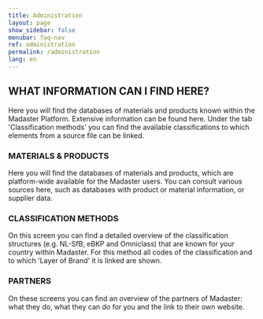 ```yaml
---
title: Administration
layout: page
show_sidebar: false
menubar: faq-nav
ref: administration
permalink: /administration
lang: en
---
```


## WHAT INFORMATION CAN I FIND HERE?
Here you will find the databases of materials and products known within the Madaster Platform. Extensive information can be found here. Under the tab 'Classification methods' you can find the available classifications to which elements from a source file can be linked.

### MATERIALS & PRODUCTS
Here you will find the databases of materials and products, which are platform-wide available for the Madaster users. You can consult various sources here, such as databases with product or material information, or supplier data.

### CLASSIFICATION METHODS
On this screen you can find a detailed overview of the classification structures (e.g. NL-SfB, eBKP and Omniclass) that are known for your country within Madaster. For this method all codes of the classification and to which 'Layer of Brand' it is linked are shown.

### PARTNERS
On these screens you can find an overview of the partners of Madaster: what they do, what they can do for you and the link to their own website.
